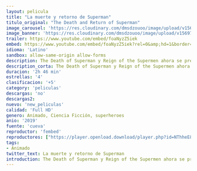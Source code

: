 ```yaml
---
layout: pelicula
title: "La muerte y retorno de Superman"
titulo_original: "The Death and Return of Superman"
image_carousel: 'https://res.cloudinary.com/dmsdzouoo/image/upload/v1569795178/Deathh-min_inwmir.jpg'
image_banner: 'https://res.cloudinary.com/dmsdzouoo/image/upload/v1569795176/The-Death-And-Return-Of-Superman-Blu-Ray-min_i56yf0.jpg'
trailer: https://www.youtube.com/embed/foaNyzZ5iek
embed: https://www.youtube.com/embed/foaNyzZ5iek?rel=0&amp;hd=1&border=0&wmode=opaque&enablejsapi=1&modestbranding=1&controls=1&showinfo=1
idioma: 'Latino'
sandbox: allow-same-origin allow-forms
description: The Death of Superman y Reign of the Supermen ahora se presentan como una característica animada íntegra e íntegra de más de dos horas. Sea testigo de la batalla sin límites entre la Liga de la Justicia y una fuerza alienígena imparable conocida solo como Doomsday, una batalla que solo Superman puede terminar y cambiará para siempre la cara de Metrópolis.
description_corta: The Death of Superman y Reign of the Supermen ahora se presentan como una característica animada íntegra e íntegra de más de dos horas. Sea testigo de la batalla sin límites entre la Liga de la Justicia y una fuerza alienígena imparable conocida solo como Doomsday
duracion: '2h 46 min'
estrellas: '4'
clasificacion: '+5'
category: 'peliculas'
descargas: 'no'
descargas2:
nuevo: 'new_peliculas'
calidad: 'Full HD'
genero: Animado, Ciencia Ficción, superheroes
anio: '2019'
fuente: 'cueva'
reproductor: 'fembed'
reproductores: ["https://player.openload.download/player.php?id=NThheE8vVlFPWUVQaGo2Y0JxclF0aUlmaTZKT2tlZnpheUlVK1RFdHBWM0U3QytMd0JrdDZWU09tUyt0NkoyUGVDTVVVMXh2VFlodksvSmZUYklUK3c9PQ","https://player.openplay.vip/player.php?id=MTgzMQ","https://api.cuevana3.io/olpremium/gd.php?file=ek5lbm9xYWNrS0xNejZabVlkSFIyTkxQb3BPWDB0UFkwY3lvbjJIRjBPQ1QwNStUck1mVG9kVExvM0djeHA3VnFybXRscUdvMWRXNHRZbU1lYXVUeDg2cGpKVmp4cXpBejYxcGxYaThwZGVxeDN5SG9ieW56ZEN0WTRpTHVNL1kwTXFyaTRtMHlzaVdtSHlYZU5iSzE5SFhmb2lleHBUSjBMbWtmV1dYMWNXV3gzV0xyYlROdnQ2dGVwTjZxTmZXcXFWNGxXU2t5NytXbUlTWG5wT2sxWmZHYklLRWlNbmYxOG1ZYjZ6SDFBPT0","https://api.cuevana3.io/stream/index.php?file=ek5lbm9xYWNrS0xYMTZLa2xNbkdvY3ZTb3BtZng4TGp6ZFpobGFMUGtOVFYySmlocU5XTzJkRE1tcHFuajVPb2w1eGphMkhEMGVQWDA2S21ZY1hRNEpQWHAyTmtrcFdtbVpkcGtYK2p0ZEtzcDJHZm81WT0","https://api.cuevana3.io/rr/gd.php?h=ek5lbm9xYWNrS0xJMVp5b21KREk0dFBLbjVkaHhkRGdrOG1jbnBpUnhhS1Z0M1ozb3BtbjJLMlVxNktxbHRhMDE5V1hhV3UwcEx5MTFYcDRsYmFXeGFxU3FadVkyUT09",""]
tags:
- Animado
twitter_text: La muerte y retorno de Superman
introduction: The Death of Superman y Reign of the Supermen ahora se presentan como una característica animada íntegra e íntegra de más de dos horas. Sea testigo de la batalla sin límites entre la Liga de la Justicia y una fuerza alienígena imparable conocida solo como Doomsday
---
```



 







